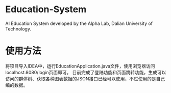 # Education-System
AI Education System developed by the Alpha Lab, Dalian University of Technology.
# 使用方法
将项目导入IDEA中，运行EducationApplication.java文件，使用浏览器访问localhost:8080/login页面即可。
目前完成了登陆功能和页面跳转功能，生成可以访问的群体树、获取各种图表数据的JSON接口已经可以使用，不过使用的是自己编的数据。
